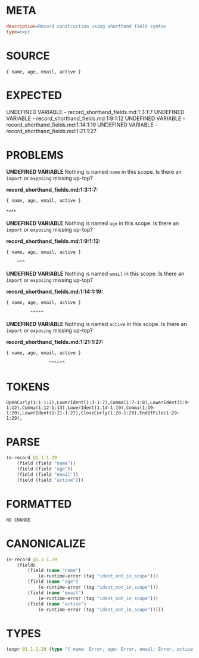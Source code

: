 # META
~~~ini
description=Record construction using shorthand field syntax
type=expr
~~~
# SOURCE
~~~roc
{ name, age, email, active }
~~~
# EXPECTED
UNDEFINED VARIABLE - record_shorthand_fields.md:1:3:1:7
UNDEFINED VARIABLE - record_shorthand_fields.md:1:9:1:12
UNDEFINED VARIABLE - record_shorthand_fields.md:1:14:1:19
UNDEFINED VARIABLE - record_shorthand_fields.md:1:21:1:27
# PROBLEMS
**UNDEFINED VARIABLE**
Nothing is named `name` in this scope.
Is there an `import` or `exposing` missing up-top?

**record_shorthand_fields.md:1:3:1:7:**
```roc
{ name, age, email, active }
```
  ^^^^


**UNDEFINED VARIABLE**
Nothing is named `age` in this scope.
Is there an `import` or `exposing` missing up-top?

**record_shorthand_fields.md:1:9:1:12:**
```roc
{ name, age, email, active }
```
        ^^^


**UNDEFINED VARIABLE**
Nothing is named `email` in this scope.
Is there an `import` or `exposing` missing up-top?

**record_shorthand_fields.md:1:14:1:19:**
```roc
{ name, age, email, active }
```
             ^^^^^


**UNDEFINED VARIABLE**
Nothing is named `active` in this scope.
Is there an `import` or `exposing` missing up-top?

**record_shorthand_fields.md:1:21:1:27:**
```roc
{ name, age, email, active }
```
                    ^^^^^^


# TOKENS
~~~zig
OpenCurly(1:1-1:2),LowerIdent(1:3-1:7),Comma(1:7-1:8),LowerIdent(1:9-1:12),Comma(1:12-1:13),LowerIdent(1:14-1:19),Comma(1:19-1:20),LowerIdent(1:21-1:27),CloseCurly(1:28-1:29),EndOfFile(1:29-1:29),
~~~
# PARSE
~~~clojure
(e-record @1.1-1.29
	(field (field "name"))
	(field (field "age"))
	(field (field "email"))
	(field (field "active")))
~~~
# FORMATTED
~~~roc
NO CHANGE
~~~
# CANONICALIZE
~~~clojure
(e-record @1.1-1.29
	(fields
		(field (name "name")
			(e-runtime-error (tag "ident_not_in_scope")))
		(field (name "age")
			(e-runtime-error (tag "ident_not_in_scope")))
		(field (name "email")
			(e-runtime-error (tag "ident_not_in_scope")))
		(field (name "active")
			(e-runtime-error (tag "ident_not_in_scope")))))
~~~
# TYPES
~~~clojure
(expr @1.1-1.29 (type "{ name: Error, age: Error, email: Error, active: Error }"))
~~~
